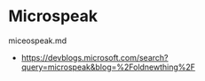 # Microspeak

miceospeak.md

*   https://devblogs.microsoft.com/search?query=microspeak&blog=%2Foldnewthing%2F

